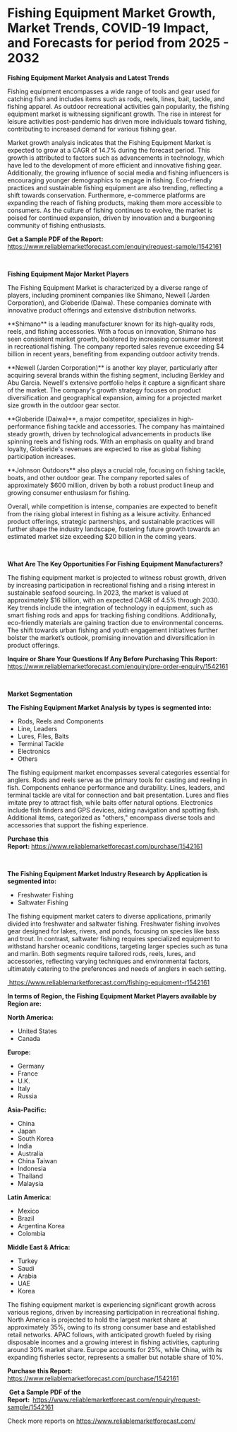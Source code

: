 <p><h1>Fishing Equipment Market Growth, Market Trends, COVID-19 Impact, and Forecasts for period from 2025 - 2032</h1></p><p><strong>Fishing Equipment Market Analysis and Latest Trends</strong></p>
<p><p>Fishing equipment encompasses a wide range of tools and gear used for catching fish and includes items such as rods, reels, lines, bait, tackle, and fishing apparel. As outdoor recreational activities gain popularity, the fishing equipment market is witnessing significant growth. The rise in interest for leisure activities post-pandemic has driven more individuals toward fishing, contributing to increased demand for various fishing gear.</p><p>Market growth analysis indicates that the Fishing Equipment Market is expected to grow at a CAGR of 14.7% during the forecast period. This growth is attributed to factors such as advancements in technology, which have led to the development of more efficient and innovative fishing gear. Additionally, the growing influence of social media and fishing influencers is encouraging younger demographics to engage in fishing. Eco-friendly practices and sustainable fishing equipment are also trending, reflecting a shift towards conservation. Furthermore, e-commerce platforms are expanding the reach of fishing products, making them more accessible to consumers. As the culture of fishing continues to evolve, the market is poised for continued expansion, driven by innovation and a burgeoning community of fishing enthusiasts.</p></p>
<p><strong>Get a Sample PDF of the Report:&nbsp;</strong> <a href="https://www.reliablemarketforecast.com/enquiry/request-sample/1542161?utm_campaign=2397&utm_medium=2&utm_source=Github&utm_content=ia&utm_term=05042025&utm_id=fishing-equipment">https://www.reliablemarketforecast.com/enquiry/request-sample/1542161</a></p>
<p>&nbsp;</p>
<p><strong>Fishing Equipment Major Market Players</strong></p>
<p><p>The Fishing Equipment Market is characterized by a diverse range of players, including prominent companies like Shimano, Newell (Jarden Corporation), and Globeride (Daiwa). These companies dominate with innovative product offerings and extensive distribution networks.</p><p>**Shimano** is a leading manufacturer known for its high-quality rods, reels, and fishing accessories. With a focus on innovation, Shimano has seen consistent market growth, bolstered by increasing consumer interest in recreational fishing. The company reported sales revenue exceeding $4 billion in recent years, benefiting from expanding outdoor activity trends.</p><p>**Newell (Jarden Corporation)** is another key player, particularly after acquiring several brands within the fishing segment, including Berkley and Abu Garcia. Newell's extensive portfolio helps it capture a significant share of the market. The company's growth strategy focuses on product diversification and geographical expansion, aiming for a projected market size growth in the outdoor gear sector.</p><p>**Globeride (Daiwa)**, a major competitor, specializes in high-performance fishing tackle and accessories. The company has maintained steady growth, driven by technological advancements in products like spinning reels and fishing rods. With an emphasis on quality and brand loyalty, Globeride's revenues are expected to rise as global fishing participation increases.</p><p>**Johnson Outdoors** also plays a crucial role, focusing on fishing tackle, boats, and other outdoor gear. The company reported sales of approximately $600 million, driven by both a robust product lineup and growing consumer enthusiasm for fishing.</p><p>Overall, while competition is intense, companies are expected to benefit from the rising global interest in fishing as a leisure activity. Enhanced product offerings, strategic partnerships, and sustainable practices will further shape the industry landscape, fostering future growth towards an estimated market size exceeding $20 billion in the coming years.</p></p>
<p>&nbsp;</p>
<p><strong>What Are The Key Opportunities For Fishing Equipment Manufacturers?</strong></p>
<p><p>The fishing equipment market is projected to witness robust growth, driven by increasing participation in recreational fishing and a rising interest in sustainable seafood sourcing. In 2023, the market is valued at approximately $16 billion, with an expected CAGR of 4.5% through 2030. Key trends include the integration of technology in equipment, such as smart fishing rods and apps for tracking fishing conditions. Additionally, eco-friendly materials are gaining traction due to environmental concerns. The shift towards urban fishing and youth engagement initiatives further bolster the market’s outlook, promising innovation and diversification in product offerings.</p></p>
<p><strong>Inquire or Share Your Questions If Any Before Purchasing This Report:</strong> <a href="https://www.reliablemarketforecast.com/enquiry/pre-order-enquiry/1542161?utm_campaign=2397&utm_medium=2&utm_source=Github&utm_content=ia&utm_term=05042025&utm_id=fishing-equipment">https://www.reliablemarketforecast.com/enquiry/pre-order-enquiry/1542161</a></p>
<p>&nbsp;</p>
<p><strong>Market Segmentation</strong></p>
<p><strong>The Fishing Equipment Market Analysis by types is segmented into:</strong></p>
<p><ul><li>Rods, Reels and Components</li><li>Line, Leaders</li><li>Lures, Files, Baits</li><li>Terminal Tackle</li><li>Electronics</li><li>Others</li></ul></p>
<p><p>The fishing equipment market encompasses several categories essential for anglers. Rods and reels serve as the primary tools for casting and reeling in fish. Components enhance performance and durability. Lines, leaders, and terminal tackle are vital for connection and bait presentation. Lures and flies imitate prey to attract fish, while baits offer natural options. Electronics include fish finders and GPS devices, aiding navigation and spotting fish. Additional items, categorized as "others," encompass diverse tools and accessories that support the fishing experience.</p></p>
<p><strong>Purchase this Report:&nbsp;</strong><a href="https://www.reliablemarketforecast.com/purchase/1542161?utm_campaign=2397&utm_medium=2&utm_source=Github&utm_content=ia&utm_term=05042025&utm_id=fishing-equipment">https://www.reliablemarketforecast.com/purchase/1542161</a></p>
<p>&nbsp;</p>
<p><strong>The Fishing Equipment Market Industry Research by Application is segmented into:</strong></p>
<p><ul><li>Freshwater Fishing</li><li>Saltwater Fishing</li></ul></p>
<p><p>The fishing equipment market caters to diverse applications, primarily divided into freshwater and saltwater fishing. Freshwater fishing involves gear designed for lakes, rivers, and ponds, focusing on species like bass and trout. In contrast, saltwater fishing requires specialized equipment to withstand harsher oceanic conditions, targeting larger species such as tuna and marlin. Both segments require tailored rods, reels, lures, and accessories, reflecting varying techniques and environmental factors, ultimately catering to the preferences and needs of anglers in each setting.</p></p>
<p><a href="https://www.reliablemarketforecast.com/fishing-equipment-r1542161?utm_campaign=2397&utm_medium=2&utm_source=Github&utm_content=ia&utm_term=05042025&utm_id=fishing-equipment">&nbsp;https://www.reliablemarketforecast.com/fishing-equipment-r1542161</a></p>
<p><strong>In terms of Region, the Fishing Equipment Market Players available by Region are:</strong></p>
<p>
    <p> <strong> North America: </strong>
        <ul>
            <li>United States</li>
            <li>Canada</li>
        </ul>
        </p> 
    <p> <strong> Europe: </strong>
        <ul>
            <li>Germany</li>
            <li>France</li>
            <li>U.K.</li>
            <li>Italy</li>
            <li>Russia</li>
        </ul>
        </p> 
    <p> <strong> Asia-Pacific: </strong>
        <ul>
            <li>China</li>
            <li>Japan</li>
            <li>South Korea</li>
            <li>India</li>
            <li>Australia</li>
            <li>China Taiwan</li>
            <li>Indonesia</li>
            <li>Thailand</li>
            <li>Malaysia</li>
        </ul>
        </p> 
    <p> <strong> Latin America: </strong>
        <ul>
            <li>Mexico</li>
            <li>Brazil</li>
            <li>Argentina Korea</li>
            <li>Colombia</li>
        </ul>
        </p> 
    <p> <strong> Middle East & Africa: </strong>
        <ul>
            <li>Turkey</li>
            <li>Saudi</li>
            <li>Arabia</li>
            <li>UAE</li>
            <li>Korea</li>
        </ul>
    </p>
    </p>
<p><p>The fishing equipment market is experiencing significant growth across various regions, driven by increasing participation in recreational fishing. North America is projected to hold the largest market share at approximately 35%, owing to its strong consumer base and established retail networks. APAC follows, with anticipated growth fueled by rising disposable incomes and a growing interest in fishing activities, capturing around 30% market share. Europe accounts for 25%, while China, with its expanding fisheries sector, represents a smaller but notable share of 10%.</p></p>
<p><strong>Purchase this Report: </strong><a href="https://www.reliablemarketforecast.com/purchase/1542161?utm_campaign=2397&utm_medium=2&utm_source=Github&utm_content=ia&utm_term=05042025&utm_id=fishing-equipment">https://www.reliablemarketforecast.com/purchase/1542161</a></p>
<p>&nbsp;<strong>Get a Sample PDF of the Report:&nbsp;&nbsp;</strong><a href="https://www.reliablemarketforecast.com/enquiry/request-sample/1542161?utm_campaign=2397&utm_medium=2&utm_source=Github&utm_content=ia&utm_term=05042025&utm_id=fishing-equipment">https://www.reliablemarketforecast.com/enquiry/request-sample/1542161</a></p>
<p><strong></strong></p>
<p>Check more reports on <a href="https://www.reliablemarketforecast.com/?utm_campaign=2397&utm_medium=2&utm_source=Github&utm_content=ia&utm_term=05042025&utm_id=fishing-equipment">https://www.reliablemarketforecast.com/</a></p>
